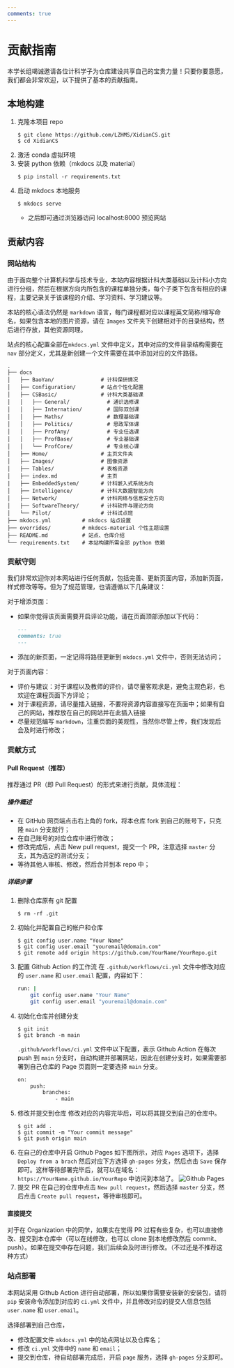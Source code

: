 ```yaml
---
comments: true
---
```

# 贡献指南

本学长组竭诚邀请各位计科学子为仓库建设共享自己的宝贵力量！只要你要意愿，我们都会非常欢迎，以下提供了基本的贡献指南。

## 本地构建
1. 克隆本项目 repo
    ```shell
    $ git clone https://github.com/LZHMS/XidianCS.git
    $ cd XidianCS
    ```
2. 激活 conda 虚拟环境
3. 安装 python 依赖（mkdocs 以及 material）
    ```shell
    $ pip install -r requirements.txt
    ```
4. 启动 mkdocs 本地服务
    ```shell
    $ mkdocs serve
    ```
    - 之后即可通过浏览器访问 localhost:8000 预览网站

## 贡献内容
### 网站结构
由于面向整个计算机科学与技术专业，本站内容根据计科大类基础以及计科小方向进行分组，然后在根据方向内所包含的课程单独分类，每个子类下包含有相应的课程，主要记录关于该课程的介绍、学习资料、学习建议等。

本站的核心语法仍然是 `markdown` 语言，每门课程都对应以课程英文简称/缩写命名，如果包含本地的图片资源，请在 `Images` 文件夹下创建相对于的目录结构，然后进行存放，其他资源同理。

站点的核心配置全部在`mkdocs.yml` 文件中定义，其中对应的文件目录结构需要在 `nav` 部分定义，尤其是新创建一个文件需要在其中添加对应的文件路径。

```text
.
├── docs
│   ├── BaoYan/               # 计科保研情况
│   ├── Configuration/        # 站点个性化配置
│   ├── CSBasic/              # 计科大类基础课
│   │   ├── General/            # 通识选修课
│   │   ├── Internation/        # 国际双创课
│   │   ├── Maths/              # 数理基础课
│   │   ├── Politics/           # 思政军体课
│   │   ├── ProfAny/            # 专业任选课
│   │   ├── ProfBase/           # 专业基础课
│   │   └── ProfCore/           # 专业核心课
│   ├── Home/                 # 主页文件夹
│   ├── Images/               # 图像资源
│   ├── Tables/               # 表格资源
│   ├── index.md              # 主页
|   ├── EmbeddedSystem/       # 计科嵌入式系统方向
│   ├── Intelligence/         # 计科大数据智能方向
│   ├── Network/              # 计科网络与信息安全方向
│   ├── SoftwareTheory/       # 计科软件与理论方向
│   └── Pilot/                # 计科试点班
├── mkdocs.yml          # mkdocs 站点设置
├── overrides/          # mkdocs-material 个性主题设置
├── README.md           # 站点、仓库介绍
└── requirements.txt    # 本站构建所需全部 python 依赖
```

### 贡献守则
我们非常欢迎你对本网站进行任何贡献，包括完善、更新页面内容，添加新页面，样式修改等等。但为了规范管理，也请遵循以下几条建议：

对于增添页面：

+ 如果你觉得该页面需要开启评论功能，请在页面顶部添加以下代码：
    ```markdown
    ---
    comments: true
    ---
    ```
    
+ 添加的新页面，一定记得将路径更新到 `mkdocs.yml` 文件中，否则无法访问；

对于页面内容：

+ 评价与建议：对于课程以及教师的评价，请尽量客观求是，避免主观色彩，也欢迎在课程页面下方评论；
+ 对于课程资源，请尽量插入链接，不要将资源内容直接写在页面中；如果有自己的网站，推荐放在自己的网站并在此插入链接
+ 尽量规范编写 `markdown`，注重页面的美观性，当然你尽管上传，我们发现后会及时进行修改；

### 贡献方式
#### Pull Request（推荐）
推荐通过 PR（即 Pull Request）的形式来进行贡献，具体流程：
##### 操作概述
- 在 GitHub 网页端点击右上角的 fork，将本仓库 fork 到自己的账号下，只克隆 `main` 分支就行；
- 在自己账号的对应仓库中进行修改；
- 修改完成后，点击 New pull request，提交一个 PR，注意选择 `master` 分支，其为选定的测试分支；
- 等待其他人审核、修改，然后合并到本 repo 中；

##### 详细步骤
1. 删除仓库原有 git 配置
    ```shell
    $ rm -rf .git
    ```
2. 初始化并配置自己的帐户和仓库
    ```shell
    $ git config user.name "Your Name"
    $ git config user.email "youremail@domain.com"
    $ git remote add origin https://github.com/YourName/YourRepo.git
    ```
3. 配置 Github Action 的工作流
    在 `.github/workflows/ci.yml` 文件中修改对应的 `user.name` 和 `user.email` 配置，内容如下：
    ```bash
    run: |
        git config user.name "Your Name"
        git config user.email "youremail@domain.com"
    ```
4. 初始化仓库并创建分支
    ```shell
    $ git init
    $ git branch -m main
    ```
    `.github/workflows/ci.yml` 文件中以下配置，表示 Github Action 在每次 push 到 `main` 分支时，自动构建并部署网站，因此在创建分支时，如果需要部署到自己仓库的 Page 页面则一定要选择 `main` 分支。
    ```bash
    on:
        push:
            branches: 
                - main
    ```
5. 修改并提交到仓库
    修改对应的内容完毕后，可以将其提交到自己的仓库中。
    ```shell
    $ git add .
    $ git commit -m "Your commit message"
    $ git push origin main
    ```
6. 在自己的仓库中开启 Github Pages
    如下图所示，对应 `Pages` 选项下，选择 `Deploy from a brach` 然后对应下方选择 `gh-pages` 分支，然后点击 `Save` 保存即可。这样等待部署完毕后，就可以在域名：`https://YourName.github.io/YourRepo` 中访问到本站了。
    <img src="https://lzhms.oss-cn-hangzhou.aliyuncs.com/images/docs/xdu/202409261133675.png" alt="Github Pages"/>
7. 提交 PR
    在自己的仓库中点击 `New pull request`，然后选择 `master` 分支，然后点击 `Create pull request`，等待审核即可。

#### 直接提交
对于在 Organization 中的同学，如果实在觉得 PR 过程有些复杂，也可以直接修改、提交到本仓库中（可以在线修改，也可以 clone 到本地修改然后 commit、push）。如果在提交中存在问题，我们后续会及时进行修改。（不过还是不推荐这种方式）

### 站点部署
本网站采用 Github Action 进行自动部署，所以如果你需要安装新的安装包，请将 `pip` 安装命令添加到对应的 `ci.yml` 文件中，并且修改对应的提交人信息包括 `user.name` 和 `user.email`。

选择部署到自己仓库，

+ 修改配置文件 `mkdocs.yml` 中的站点网址以及仓库名；
+ 修改 `ci.yml` 文件中的 `name` 和 `email`；
+ 提交到仓库，待自动部署完成后，开启 `page` 服务，选择 `gh-pages` 分支即可。

